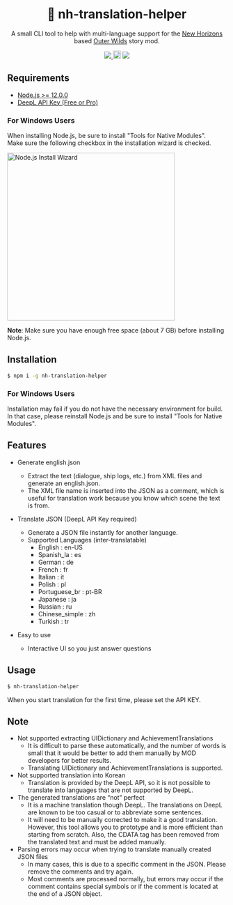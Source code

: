 <h1 align="center">📖 nh-translation-helper</h1>

<p align="center">
A small CLI tool to help with multi-language support for the <a href="https://nh.outerwildsmods.com">New Horizons</a> based <a href="https://www.mobiusdigitalgames.com/outer-wilds.html">Outer Wilds</a> story mod.
</p>
<p align="center">
  <a href="https://github.com/96-38/bitbank-trailing-stop/blob/master/LICENSE">
    <img src="https://img.shields.io/badge/license-MIT-green.svg" />
  </a>
    <a href="https://badge.fury.io/js/nh-translation-helper"><img src="https://badge.fury.io/js/nh-translation-helper.svg" alt="npm version" height="18"></a>
  <img src="https://user-images.githubusercontent.com/48713768/197670224-f408a47d-3781-48ea-acd4-8d8c57a7d66b.png"/>
</p>

## Requirements

- [Node.js >= 12.0.0](https://nodejs.org/)
- [DeepL API Key (Free or Pro)](https://www.deepl.com/docs-api)

### For Windows Users

When installing Node.js, be sure to install "Tools for Native Modules".<br>Make sure the following checkbox in the installation wizard is checked.

<img width="385" alt="Node.js Install Wizard" src="https://user-images.githubusercontent.com/48713768/201834606-2261caa3-e8df-48b2-bbfc-1f306423c670.png">

**Note**: Make sure you have enough free space (about 7 GB) before installing Node.js.

## Installation

```bash
$ npm i -g nh-translation-helper
```

### For Windows Users

Installation may fail if you do not have the necessary environment for build.<br> In that case, please reinstall Node.js and be sure to install "Tools for Native Modules".

## Features

- Generate english.json
  - Extract the text (dialogue, ship logs, etc.) from XML files and generate an english.json.
  - The XML file name is inserted into the JSON as a comment, which is useful for translation work because you know which scene the text is from.
- Translate JSON (DeepL API Key required)

  - Generate a JSON file instantly for another language.
  - Supported Languages (inter-translatable)
    - English : en-US
    - Spanish_la : es
    - German : de
    - French : fr
    - Italian : it
    - Polish : pl
    - Portuguese_br : pt-BR
    - Japanese : ja
    - Russian : ru
    - Chinese_simple : zh
    - Turkish : tr

- Easy to use
  - Interactive UI so you just answer questions

## Usage

```bash
$ nh-translation-helper
```

When you start translation for the first time, please set the API KEY.

## Note

- Not supported extracting UIDictionary and AchievementTranslations
  - It is difficult to parse these automatically, and the number of words is small that it would be better to add them manually by MOD developers for better results.
  - Translating UIDictionary and AchievementTranslations is supported.
- Not supported translation into Korean
  - Translation is provided by the DeepL API, so it is not possible to translate into languages that are not supported by DeepL.
- The generated translations are “not” perfect
  - It is a machine translation though DeepL. The translations on DeepL are known to be too casual or to abbreviate some sentences.
  - It will need to be manually corrected to make it a good translation. However, this tool allows you to prototype and is more efficient than starting from scratch. Also, the CDATA tag has been removed from the translated text and must be added manually.
- Parsing errors may occur when trying to translate manually created JSON files
  - In many cases, this is due to a specific comment in the JSON. Please remove the comments and try again.
  - Most comments are processed normally, but errors may occur if the comment contains special symbols or if the comment is located at the end of a JSON object.
